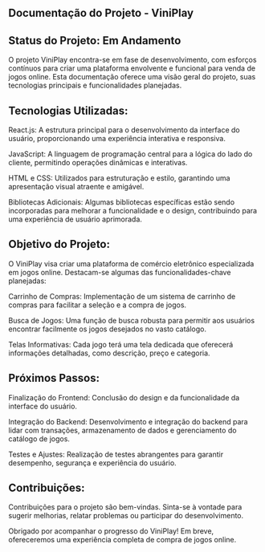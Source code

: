 ## Documentação do Projeto - ViniPlay


## Status do Projeto: Em Andamento

O projeto ViniPlay encontra-se em fase de desenvolvimento, com esforços contínuos para criar uma plataforma envolvente e funcional para venda de jogos online. Esta documentação oferece uma visão geral do projeto, suas tecnologias principais e funcionalidades planejadas.

## Tecnologias Utilizadas:

 React.js: A estrutura principal para o desenvolvimento da interface do usuário, proporcionando uma experiência interativa e responsiva.

  JavaScript: A linguagem de programação central para a lógica do lado do cliente, permitindo operações dinâmicas e interativas.

 HTML e CSS: Utilizados para estruturação e estilo, garantindo uma apresentação visual atraente e amigável.

 Bibliotecas Adicionais: Algumas bibliotecas específicas estão sendo incorporadas para melhorar a funcionalidade e o design, contribuindo para uma experiência de usuário aprimorada.

## Objetivo do Projeto:

O ViniPlay visa criar uma plataforma de comércio eletrônico especializada em jogos online. Destacam-se algumas das funcionalidades-chave planejadas:

 Carrinho de Compras:
        Implementação de um sistema de carrinho de compras para facilitar a seleção e a compra de jogos.

 Busca de Jogos:
        Uma função de busca robusta para permitir aos usuários encontrar facilmente os jogos desejados no vasto catálogo.

 Telas Informativas:
        Cada jogo terá uma tela dedicada que oferecerá informações detalhadas, como descrição, preço e categoria.

## Próximos Passos:

 Finalização do Frontend:
        Conclusão do design e da funcionalidade da interface do usuário.

Integração do Backend:
        Desenvolvimento e integração do backend para lidar com transações, armazenamento de dados e gerenciamento do catálogo de jogos.

Testes e Ajustes:
        Realização de testes abrangentes para garantir desempenho, segurança e experiência do usuário.

## Contribuições:

Contribuições para o projeto são bem-vindas. Sinta-se à vontade para sugerir melhorias, relatar problemas ou participar do desenvolvimento.

Obrigado por acompanhar o progresso do ViniPlay! Em breve, ofereceremos uma experiência completa de compra de jogos online.
